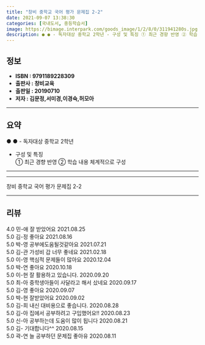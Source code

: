 ```yaml
---
title: "창비 중학교 국어 평가 문제집 2-2"
date: 2021-09-07 13:38:30
categories: [국내도서, 중등학습서]
image: https://bimage.interpark.com/goods_image/1/2/8/0/311941280s.jpg
description: ● ● - 독자대상 중학교 2학년 - 구성 및 특징 ① 최근 경향 반영 ② 학습 내용 체계적으로 구성
---
```


## **정보**

- **ISBN : 9791189228309**
- **출판사 : 창비교육**
- **출판일 : 20190710**
- **저자 : 김문정,서미경,이경숙,허모아**

------



## **요약**

●  ●  - 독자대상  중학교 2학년
- 구성 및 특징  
① 최근 경향 반영
② 학습 내용 체계적으로 구성

------



------


창비 중학교 국어 평가 문제집 2-2 

------


## **리뷰** 

4.0 민-애 잘 받았어요 2021.08.25 <br/>5.0 김-정 좋아요 2021.08.16 <br/>5.0 박-영 공부에도움될것같아요 2021.07.21 <br/>5.0 김-관 가성비 갑
너무 좋네요 2021.02.18 <br/>5.0 이-영 핵심적  문제들이 많아요 2020.12.04 <br/>5.0 박-연 좋아요 2020.10.18 <br/>5.0 이-현 잘 활용하고 있습니다. 2020.09.20 <br/>5.0 최-아 중학생아들이 사달라고 해서 샀네요 2020.09.17 <br/>5.0 김-영 좋아요 2020.09.07 <br/>5.0 박-현 잘받았어요 2020.09.02 <br/>5.0 김-희 내신 대비용으로 좋습니다. 2020.08.28 <br/>5.0 김-아 집에서 공부하려고 구입했어요!! 2020.08.23 <br/>5.0 신-아 공부하는데 도움이 많이 됩니다 2020.08.21 <br/>5.0 김- 기대합니다^^ 2020.08.15 <br/>5.0 곽-연 늘 공부하던 문제집 좋아유 2020.08.11 <br/>